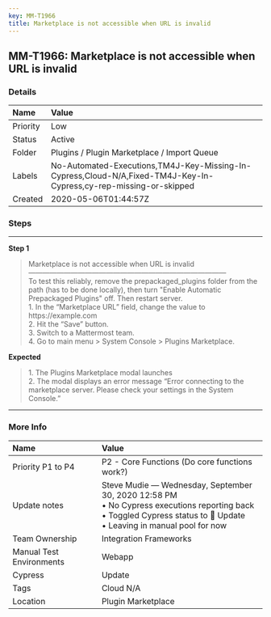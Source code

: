 ```yaml
---
key: MM-T1966
title: Marketplace is not accessible when URL is invalid
---
```


## MM-T1966: Marketplace is not accessible when URL is invalid

### Details

| Name     | Value                                                                                                             |
| :------- | :---------------------------------------------------------------------------------------------------------------- |
| Priority | Low                                                                                                               |
| Status   | Active                                                                                                            |
| Folder   | Plugins / Plugin Marketplace / Import Queue                                                                       |
| Labels   | No-Automated-Executions,TM4J-Key-Missing-In-Cypress,Cloud-N/A,Fixed-TM4J-Key-In-Cypress,cy-rep-missing-or-skipped |
| Created  | 2020-05-06T01:44:57Z                                                                                              |

### Steps

<hr/>

**Step 1**

> <article>Marketplace is not accessible when URL is invalid<br />&mdash;&mdash;&mdash;&mdash;&mdash;&mdash;&mdash;&mdash;&mdash;&mdash;&mdash;&mdash;&mdash;&mdash;&mdash;&mdash;&mdash;&mdash;&mdash;&mdash;&mdash;&mdash;&mdash;&mdash;&mdash;&mdash;&mdash;&mdash;<br />To test this reliably, remove the prepackaged_plugins folder from the path (has to be done locally), then turn &quot;Enable Automatic Prepackaged Plugins&quot; off. Then restart server.<br />1. In the &ldquo;Marketplace URL&rdquo; field, change the value to https://example.com<br />2. Hit the &ldquo;Save&rdquo; button.<br />3. Switch to a Mattermost team.<br />4. Go to main menu &gt; System Console &gt; Plugins Marketplace.</article>

**Expected**

> <article>1. The Plugins Marketplace modal launches<br />2. The modal displays an error message &ldquo;Error connecting to the marketplace server. Please check your settings in the System Console.&rdquo;</article>

<hr/>

### More Info

| Name                     | Value                                                                                                                                                                      |
| :----------------------- | :------------------------------------------------------------------------------------------------------------------------------------------------------------------------- |
| Priority P1 to P4        | P2 - Core Functions (Do core functions work?)                                                                                                                              |
| Update notes             | Steve Mudie — Wednesday, September 30, 2020 12:58 PM<br>• No Cypress executions reporting back<br>• Toggled Cypress status to 🔧 Update<br>• Leaving in manual pool for now |
| Team Ownership           | Integration Frameworks                                                                                                                                                     |
| Manual Test Environments | Webapp                                                                                                                                                                     |
| Cypress                  | Update                                                                                                                                                                     |
| Tags                     | Cloud N/A                                                                                                                                                                  |
| Location                 | Plugin Marketplace                                                                                                                                                         |
